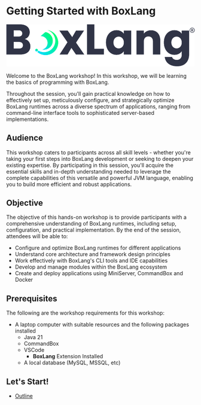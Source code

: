 # Getting Started with BoxLang

![boxlang](images/boxlang-logo.png)

Welcome to the BoxLang workshop!  In this workshop, we will be learning the basics of programming with BoxLang.

Throughout the session, you'll gain practical knowledge on how to effectively set up, meticulously configure, and strategically optimize BoxLang runtimes across a diverse spectrum of applications, ranging from command-line interface tools to sophisticated server-based implementations.

## Audience

This workshop caters to participants across all skill levels - whether you're taking your first steps into BoxLang development or seeking to deepen your existing expertise. By participating in this session, you'll acquire the essential skills and in-depth understanding needed to leverage the complete capabilities of this versatile and powerful JVM language, enabling you to build more efficient and robust applications.

## Objective

The objective of this hands-on workshop is to provide participants with a comprehensive understanding of BoxLang runtimes, including setup, configuration, and practical implementation. By the end of the session, attendees will be able to:

- Configure and optimize BoxLang runtimes for different applications
- Understand core architecture and framework design principles
- Work effectively with BoxLang's CLI tools and IDE capabilities
- Develop and manage modules within the BoxLang ecosystem
- Create and deploy applications using MiniServer, CommandBox and Docker

## Prerequisites

The following are the workshop requirements for this workshop:

- A laptop computer with suitable resources and the following packages installed
    - Java 21
    - CommandBox
    - VSCode
        - **BoxLang** Extension Installed
    - A local database (MySQL, MSSQL, etc)

## Let's Start!

- [Outline](OUTLINE.md)
